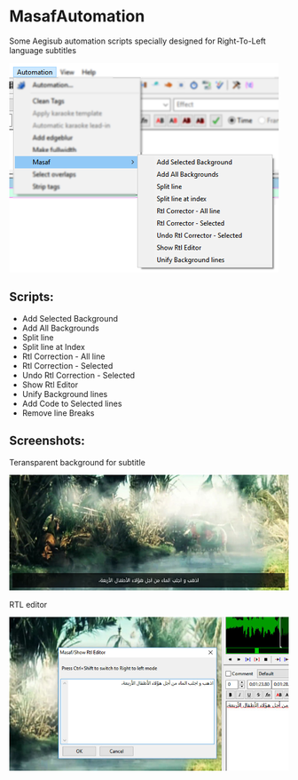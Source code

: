 # MasafAutomation
Some Aegisub automation scripts specially designed for Right-To-Left language subtitles

![Masaf Automation](img/MasafAutomation.png)

## Scripts:
* Add Selected Background
* Add All Backgrounds
* Split line
* Split line at Index
* Rtl Correction - All line
* Rtl Correction - Selected
* Undo Rtl Correction - Selected
* Show Rtl Editor
* Unify Background lines
* Add Code to Selected lines
* Remove line Breaks

## Screenshots:

Teransparent background for subtitle

![Add Background](img/AddBackground.jpg)

RTL editor

![Rtl Editor](img/RtlEditor.jpg)
